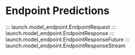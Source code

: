# Endpoint Predictions

::: launch.model_endpoint.EndpointRequest
::: launch.model_endpoint.EndpointResponse
::: launch.model_endpoint.EndpointResponseFuture
::: launch.model_endpoint.EndpointResponseStream
